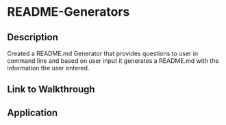 # README-Generators

## Description
Created a README.md Generator that provides questions to user in command line and based on user input it generates a README.md with the information the user entered.

## Link to Walkthrough


## Application


